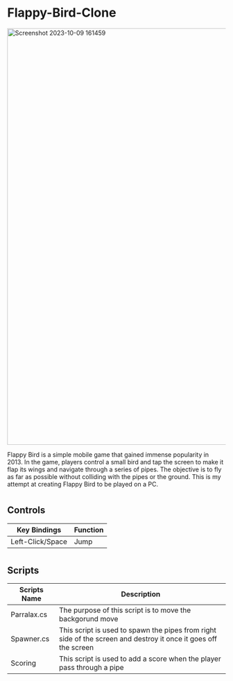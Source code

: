 # Flappy-Bird-Clone
<img width="960" alt="Screenshot 2023-10-09 161459" src="https://github.com/DamosIAR/Flappy-Bird/assets/125948571/c916afb7-4fd3-46e7-986e-d5e20e41f6f2">

Flappy Bird is a simple mobile game that gained immense popularity in 2013. In the game, players control a small bird and tap the screen to make it flap its wings and navigate through a series of pipes. The objective is to fly as far as possible without colliding with the pipes or the ground. 
This is my attempt at creating Flappy Bird to be played on a PC.
#

## Controls
| Key Bindings | Function |
| ------------ | -------- |
| Left-Click/Space | Jump |

#
## Scripts
| Scripts Name | Description |
| ------------ | ----------- |
| Parralax.cs | The purpose of this script is to move the backgorund move |
| Spawner.cs | This script is used to spawn the pipes from right side of the screen and destroy it once it goes off the screen |
| Scoring | This script is used to add a score when the player pass through a pipe |

